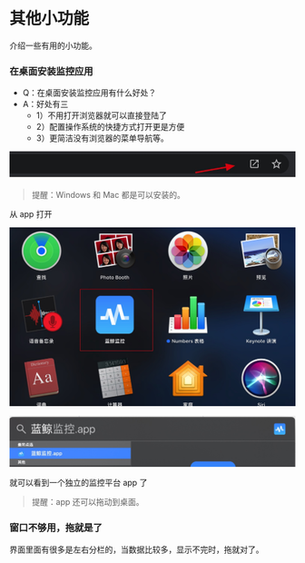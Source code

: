 # 其他小功能

介绍一些有用的小功能。

### 在桌面安装监控应用

* Q：在桌面安装监控应用有什么好处？
* A：好处有三
    * 1）不用打开浏览器就可以直接登陆了
    * 2）配置操作系统的快捷方式打开更是方便
    * 3）更简洁没有浏览器的菜单导航等。


![-w2021](media/15806360558705.jpg)

> 提醒：Windows 和 Mac 都是可以安装的。

从 app 打开

![-w2021](media/15806368035193.jpg)

![-w2021](media/15806361577834.jpg)

就可以看到一个独立的监控平台 app 了

> 提醒：app 还可以拖动到桌面。

### 窗口不够用，拖就是了

界面里面有很多是左右分栏的，当数据比较多，显示不完时，拖就对了。

